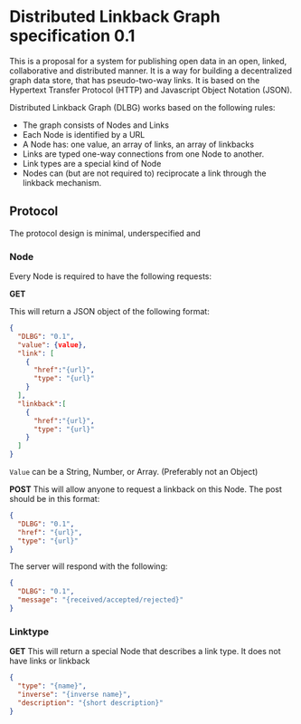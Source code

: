 # Distributed Linkback Graph specification 0.1

This is a proposal for a system for publishing open data in an open, linked, collaborative and distributed manner.
It is a way for building a decentralized graph data store, that has pseudo-two-way links.
It is based on the Hypertext Transfer Protocol (HTTP) and Javascript Object Notation (JSON).

Distributed Linkback Graph (DLBG) works based on the following rules:

- The graph consists of Nodes and Links
- Each Node is identified by a URL
- A Node has: one value, an array of links, an array of linkbacks
- Links are typed one-way connections from one Node to another.
- Link types are a special kind of Node
- Nodes can (but are not required to) reciprocate a link through the linkback mechanism.

## Protocol

The protocol design is minimal, underspecified and 

### Node
Every Node is required to have the following requests:

**GET**

This will return a JSON object of the following format:
```json
{
  "DLBG": "0.1",
  "value": {value},
  "link": [
    {
      "href":"{url}",
      "type": "{url}"
    }
  ],
  "linkback":[
    {
      "href":"{url}",
      "type": "{url}"
    }
  ]
}
```

`Value` can be a String, Number, or Array. (Preferably not an Object)

**POST**
This will allow anyone to request a linkback on this Node. The post should be in this format:
```json
{
  "DLBG": "0.1",
  "href": "{url}",
  "type": "{url}"
}
```
The server will respond with the following:
```json
{
  "DLBG": "0.1",
  "message": "{received/accepted/rejected}"
}
```
### Linktype
**GET**
This will return a special Node that describes a link type. It does not have links or linkback
```json
{
  "type": "{name}",
  "inverse": "{inverse name}",
  "description": "{short description}"
}

